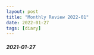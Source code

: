 ```yaml
---
layout: post
title: "Monthly Review 2022-01"
date: 2022-01-27  
tags: [diary]
---
```


##### 2021-01-27  
